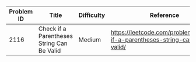| Problem ID | Title | Difficulty | Reference
| --- | --- | --- | ---
| 2116 | Check if a Parentheses String Can Be Valid | Medium | https://leetcode.com/problems/check-if-a-parentheses-string-can-be-valid/

